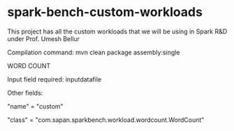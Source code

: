 # spark-bench-custom-workloads
This project has all the custom workloads that we will be using in Spark R&amp;D under Prof. Umesh Bellur

Compilation command:
mvn clean package assembly:single

WORD COUNT

Input field required: inputdatafile

Other fields:

  "name" = "custom"
  
  "class" = "com.sapan.sparkbench.workload.wordcount.WordCount"
